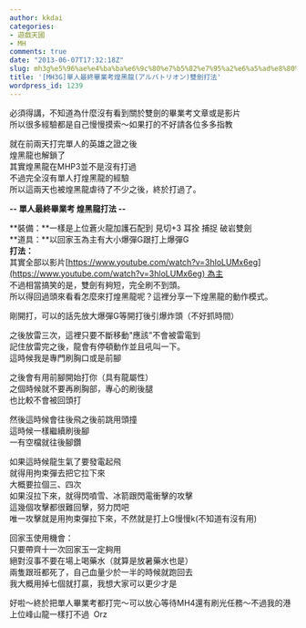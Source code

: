 ```yaml
---
author: kkdai
categories:
- 遊戲天國
- MH
comments: true
date: "2013-06-07T17:32:18Z"
slug: mh3g%e5%96%ae%e4%ba%ba%e6%9c%80%e7%b5%82%e7%95%a2%e6%a5%ad%e8%80%83%e7%85%8c%e9%bb%91%e9%be%8d%e3%82%a2%e3%83%ab%e3%83%90%e3%83%88%e3%83%aa%e3%82%aa%e3%83%b3%e9%9b%99%e5%8a%8d%e6%89%93%e6%b3%95
title: '[MH3G]單人最終畢業考煌黑龍(アルバトリオン)雙劍打法'
wordpress_id: 1239
---
```


必須得講，不知道為什麼沒有看到關於雙劍的畢業考文章或是影片  
所以很多經驗都是自己慢慢摸索～如果打的不好請各位多多指教  

就在前兩天打完單人的英雄之證之後  
煌黑龍也解鎖了  
其實煌黑龍在MHP3並不是沒有打過  
不過完全沒有單人打煌黑龍的經驗  
所以這兩天也被煌黑龍虐待了不少之後，終於打過了。 




**-- 單人最終畢業考 煌黑龍打法 --**




**裝備：**一樣是上位蒼火龍加護石配到 見切+3 耳拴 捕捉 破岩雙劍  
**道具：**以回家玉為主有大小爆彈G跟打上爆彈G  
**打法：**  
其實全部以影片[https://www.youtube.com/watch?v=3hloLUMx6eg](https://www.youtube.com/watch?v=3hloLUMx6eg) 為主  
不過相當搞笑的是，雙劍有夠短，完全刷不到頭。   
所以得回過頭來看看怎麼來打煌黑龍呢？這裡分享一下煌黑龍的動作模式。




剛開打，可以的話先放大爆彈G等開打後引爆炸頭（不好抓時間）




之後放雷三次，這裡只要不斷移動"應該"不會被雷電到  
記住放雷完之後，龍會有停頓動作並且吼叫一下。  
這時候我是專門刷胸口或是前腳




之後會有用前腳開始打你（具有龍屬性）  
之個時候就不要再刷胸部，專心的刷後腿  
也比較不會被回頭打




然後這時候會往後飛之後前跳用頭撞  
這時候一樣繼續刷後腳  
一有空檔就往後腳鑽




如果這時候龍生氣了要發電起飛  
就得用拘束彈去把它拉下來  
大概要拉個三、四次  
如果沒拉下來，就得閃噴雪、冰箭跟閃電衝擊的攻擊  
這幾個攻擊都很難回擊，努力閃吧  
唯一攻擊就是用拘束彈拉下來，不然就是打上G慢慢k(不知道有沒有用) 




回家玉使用機會：  
只要帶齊十一次回家玉一定夠用  
絕對沒事不要在場上喝藥水（就算是放暑藥水也是）  
兩隻跟班都死了，自己血量少於一半的時候就跑回去  
我大概用掉七個就打贏，我想大家可以更少才是 









好啦～終於把單人畢業考都打完～可以放心等待MH4還有刷光任務～不過我的港上位峰山龍一樣打不過  Orz









 
